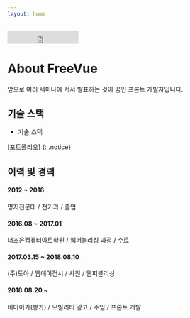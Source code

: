 ```yaml
---
layout: home
---
```

<iframe src="https://ghbtns.com/github-btn.html?user=freevuehub&repo=freevuehub.github.io&type=star&count=true&size=large" frameborder="0" scrolling="0" width="160px" height="30px"></iframe>

# About FreeVue
앞으로 여러 세미나에 서서 발표하는 것이 꿈인 프론트 개발자입니다.

## 기술 스택
- 기술 스택

[[포트폴리오](/portfolio)]
{: .notice}

## 이력 및 경력

#### 2012 ~ 2016
명지전문대 / 전기과 / 졸업

#### 2016.08 ~ 2017.01
더조은컴퓨터아트학원 / 웹퍼블리싱 과정 / 수료

#### 2017.03.15 ~ 2018.08.10
(주)도아 / 웹에이전시 / 사원 / 웹퍼블리싱

#### 2018.08.20 ~
비마이카(뿅카) / 모빌리티 광고 / 주임 / 프론트 개발
